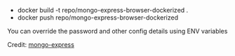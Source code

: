 - docker build -t repo/mongo-express-browser-dockerized .
- docker push repo/mongo-express-browser-dockerized

You can override the password and other config details using ENV variables

Credit: [mongo-express](https://hub.docker.com/_/mongo-express)
